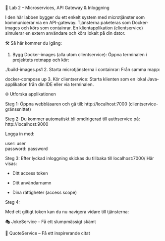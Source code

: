 🔧 Lab 2 – Microservices, API Gateway & Inloggning

I den här labben bygger du ett enkelt system med microtjänster som kommunicerar via en API-gateway. Tjänsterna paketeras som Docker-images och körs som containrar. 
En klientapplikation (clientservice) simulerar en extern användare och körs lokalt på din dator.

🛠️ Så här kommer du igång:

1. Bygg Docker-images (alla utom clientservice):
   Öppna terminalen i projektets rotmapp och kör:

./build-images.ps1
2. Starta microtjänsterna i containrar:
   Från samma mapp:

docker-compose up
3. Kör clientservice:
   Starta klienten som en lokal Java-applikation från din IDE eller via terminalen.

🌐 Utforska applikationen

Steg 1:
Öppna webbläsaren och gå till:
http://localhost:7000
(clientservice-gränssnittet)

Steg 2:
Du kommer automatiskt bli omdirigerad till authservice på:
http://localhost:9000

Logga in med:

user: user  
password: password

Steg 3: 
Efter lyckad inloggning skickas du tillbaka till localhost:7000/
Här visas:

- Ditt access token

- Ditt användarnamn

- Dina rättigheter (access scope)

Steg 4:

Med ett giltigt token kan du nu navigera vidare till tjänsterna:

🎭 JokeService – Få ett slumpmässigt skämt

💬 QuoteService – Få ett inspirerande citat
